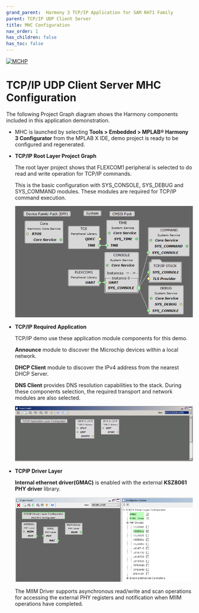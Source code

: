 ```yaml
---
grand_parent:  Harmony 3 TCP/IP Application for SAM RH71 Family
parent: TCP/IP UDP Client Server
title: MHC Configuration
nav_order: 1
has_children: false
has_toc: false
---
```

[![MCHP](https://www.microchip.com/ResourcePackages/Microchip/assets/dist/images/logo.png)](https://www.microchip.com)

# TCP/IP UDP Client Server MHC Configuration

The following Project Graph diagram shows the Harmony components included in this application demonstration.

* MHC is launched by selecting **Tools > Embedded > MPLAB® Harmony 3 Configurator** from the MPLAB X IDE, demo project is ready to be configured and regenerated.

* **TCP/IP Root Layer Project Graph**

  The root layer project shows that FLEXCOM1 peripheral is selected to do read and write operation for TCP/IP commands.

  This is the basic configuration with SYS_CONSOLE, SYS_DEBUG and SYS_COMMAND modules. These modules are required for TCP/IP command execution.

  ![tcpip_samrh71_project](images/tcpip_default_required_root_rh71.png)

* **TCP/IP Required Application**

  TCP/IP demo use these application module components for this demo. 
  
  **Announce** module to discover the Microchip devices within a local network.
  
  **DHCP Client** module to discover the IPv4 address from the nearest DHCP Server.
  
  **DNS Client** provides DNS resolution capabilities to the stack.  During these components selection, the required transport and network modules are also selected.

    ![tcpip_samrh71_project](images/tcpip_app_layer.png)


* **TCPIP Driver Layer**

  **Internal ethernet driver(GMAC)** is enabled with the external **KSZ8061 PHY driver** library. 

    ![tcpip_samrh71_project_driver](images/tcpip_driver_component_rh71.png)

  The MIIM Driver supports asynchronous read/write and scan operations for accessing the external PHY registers and notification when MIIM operations have completed.
